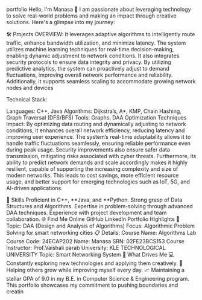portfolio
Hello, I'm Manasa 👋
I am passionate about leveraging technology to solve real-world problems and making an impact through creative solutions. Here's a glimpse into my journey:

🛠 Projects
OVERVIEW:
It leverages adaptive algorithms to intelligently route traffic, enhance bandwidth utilization, and minimize latency. The system utilizes machine learning techniques for real-time decision-making, enabling dynamic adjustment to network conditions. It also integrates security protocols to ensure data integrity and privacy. By utilizing predictive analytics, the system can proactively adjust to demand fluctuations, improving overall network performance and reliability. Additionally, it supports seamless scaling to accommodate growing network nodes and devices

Technical Stack:

Languages: C++, Java
Algorithms: Dijkstra’s, A*, KMP, Chain Hashing, Graph Traversal (DFS/BFS)
Tools: Graphs, DAA Optimization Techniques
Impact:
By optimizing data routing and dynamically adjusting to network conditions, it enhances overall network efficiency, reducing latency and improving user experience. The system’s real-time adaptability allows it to handle traffic fluctuations seamlessly, ensuring reliable performance even during peak usage. Security improvements also ensure safer data transmission, mitigating risks associated with cyber threats. Furthermore, its ability to predict network demands and scale accordingly makes it highly resilient, capable of supporting the increasing complexity and size of modern networks. This leads to cost savings, more efficient resource usage, and better support for emerging technologies such as IoT, 5G, and AI-driven applications.

🚀 Skills
Proficient in C++, **Java, and **Python.
Strong grasp of Data Structures and Algorithms.
Expertise in problem-solving through advanced DAA techniques.
Experience with project development and team collaboration.
🌐 Find Me Online
GitHub
LinkedIn
Portfolio Highlights
🎯 Topic:
DAA (Design and Analysis of Algorithms)
Focus: Algorithmic Problem Solving for smart networking cities
📋 Details:
Course Name: Algorithms Lab
Course Code: 24ECAP202
Name: Manasa
SRN: 02FE23BCS153
Course Instructor: Prof.Vaishali parab
University: KLE TECHNOLOGICAL UNIVERSITY
Topic: Smart Networking System
🎨 What Drives Me
💻 Constantly exploring new technologies and applying them creatively.
🤝 Helping others grow while improving myself every day.
📈 Maintaining a stellar GPA of 9.0 in my B.E. in Computer Science & Engineering program.
This portfolio showcases my commitment to pushing boundaries and creatin
